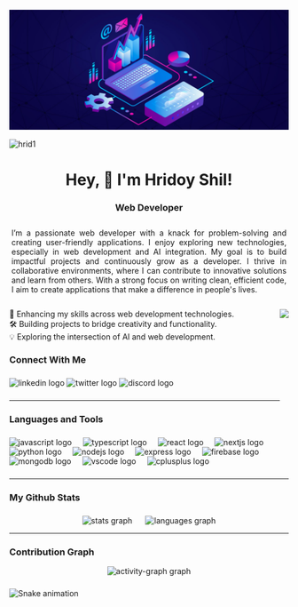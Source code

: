 
[![MasterHead](https://raw.githubusercontent.com/SakNoelCode/Imagenes_Proyectos/master/banner.jpg)](#)
<!--   <img align="center"  src="https://www.git-tower.com/blog/assets/img/default-post-header@960w.png"  /> -->


<p align="left"> <img src="https://komarev.com/ghpvc/?username=hrid1&label=Profile%20views&color=0e75b6&style=flat" alt="hrid1" /> </p>

<h1 align="center">Hey, 👋 I'm Hridoy Shil!</h1>
<h3 align="center">Web Developer</h3>

###

<p align="justify" style="padding: 4px;">
  I’m a passionate web developer with a knack for problem-solving and creating user-friendly applications. I enjoy exploring new technologies, especially in web development and AI integration. My goal is to build impactful projects and continuously grow as a developer. I thrive in collaborative environments, where I can contribute to innovative solutions and learn from others. With a strong focus on writing clean, efficient code, I aim to create applications that make a difference in people's lives.
</p>


###

<img align="right" height="180" src="https://raw.githubusercontent.com/onimur/.github/master/.resources/git-header.svg"  />

###

<p align="left">🌱 Enhancing my skills across web development technologies.<br>🛠️ Building projects to bridge creativity and functionality.<br>💡 Exploring the intersection of AI and web development.</p>

###

<h3 align="left">Connect With Me</h3>

###

<div align="left">
  <img src="https://raw.githubusercontent.com/maurodesouza/profile-readme-generator/master/src/assets/icons/social/linkedin/default.svg" width="52" height="40" alt="linkedin logo"  />
  <img src="https://raw.githubusercontent.com/maurodesouza/profile-readme-generator/master/src/assets/icons/social/twitter/default.svg" width="52" height="40" alt="twitter logo"  />
  <img src="https://raw.githubusercontent.com/maurodesouza/profile-readme-generator/master/src/assets/icons/social/discord/default.svg" width="52" height="40" alt="discord logo"  />
</div>

###
<hr/>
<h3 align="left">Languages and Tools</h3>

###

<div align="left">
  <img src="https://cdn.jsdelivr.net/gh/devicons/devicon/icons/javascript/javascript-original.svg" height="40" alt="javascript logo"  />
  <img width="12" />
  <img src="https://cdn.jsdelivr.net/gh/devicons/devicon/icons/typescript/typescript-original.svg" height="40" alt="typescript logo"  />
  <img width="12" />
  <img src="https://cdn.jsdelivr.net/gh/devicons/devicon/icons/react/react-original.svg" height="40" alt="react logo"  />
  <img width="12" />
  <img src="https://cdn.jsdelivr.net/gh/devicons/devicon/icons/nextjs/nextjs-original.svg" height="40" alt="nextjs logo"  />
  <img width="12" />
  <img src="https://cdn.jsdelivr.net/gh/devicons/devicon/icons/python/python-original.svg" height="40" alt="python logo"  />
  <img width="12" />
  <img src="https://cdn.jsdelivr.net/gh/devicons/devicon/icons/nodejs/nodejs-original.svg" height="40" alt="nodejs logo"  />
  <img width="12" />
  <img src="https://cdn.jsdelivr.net/gh/devicons/devicon/icons/express/express-original.svg" height="40" alt="express logo"  />
  <img width="12" />
  <img src="https://cdn.jsdelivr.net/gh/devicons/devicon/icons/firebase/firebase-plain.svg" height="40" alt="firebase logo"  />
  <img width="12" />
  <img src="https://cdn.jsdelivr.net/gh/devicons/devicon/icons/mongodb/mongodb-original.svg" height="40" alt="mongodb logo"  />
  <img width="12" />
  <img src="https://cdn.jsdelivr.net/gh/devicons/devicon/icons/vscode/vscode-original.svg" height="40" alt="vscode logo"  />
  <img width="12" />
  <img src="https://cdn.jsdelivr.net/gh/devicons/devicon/icons/cplusplus/cplusplus-original.svg" height="40" alt="cplusplus logo"  />
</div>

###
<hr/>
<h3 align="left">My Github Stats</h3>

###

<div align="center">
  
<p align="center">
  <img src="https://github-readme-stats.vercel.app/api?username=hrid1&hide_title=false&hide_rank=false&show_icons=true&include_all_commits=true&count_private=true&disable_animations=false&theme=nightowl&locale=en&hide_border=false&order=1" height="160" alt="stats graph" />
  &nbsp;&nbsp;&nbsp;&nbsp;
  <img src="https://github-readme-stats.vercel.app/api/top-langs?username=hrid1&locale=en&hide_title=false&layout=compact&card_width=320&langs_count=5&theme=nightowl&hide_border=false&order=2" height="160" alt="languages graph" />
</p>



<hr/>

  <h3 align="left">Contribution Graph</h3>
  <img src="https://github-readme-activity-graph.vercel.app/graph?username=hrid1&radius=16&theme=redical&area=true&order=5" height="300" alt="activity-graph graph"  />
</div>

###

<img src="https://raw.githubusercontent.com/hrid1/hrid1/output/snake.svg" alt="Snake animation" />

###


